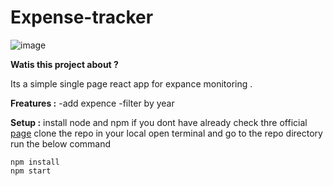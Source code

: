 # Expense-tracker

![image](https://github.com/hiron1999/expence-tracker/assets/46570534/a64708e6-aecd-4b9a-adaa-7793851f1649)



**Watis this project about ?**

Its a simple single page react app for expance monitoring .

**Freatures :**
	-add expence
	-filter by year
 
**Setup :**
	install node and npm if you dont have already  check thre official [page](https://docs.npmjs.com/downloading-and-installing-node-js-and-npm)
	clone the repo in your local 
	open terminal and go to the repo directory 
	run the below command 
	

    npm install
    npm start
